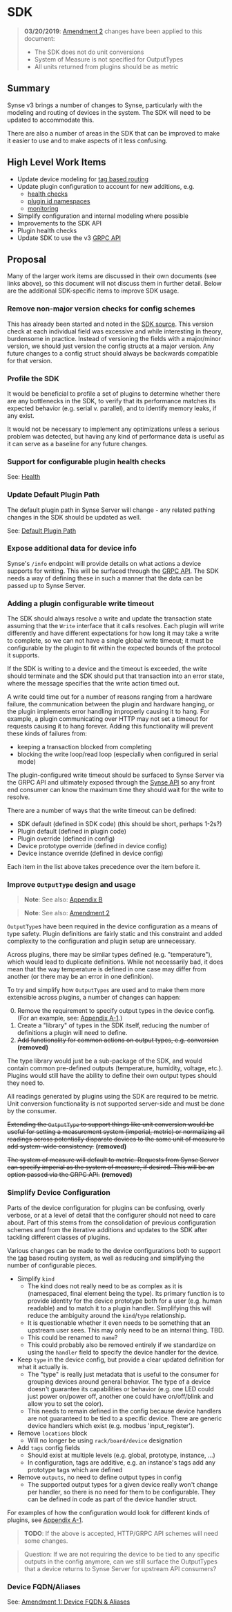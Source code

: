# SDK

> **03/20/2019**: [Amendment 2](amendment-2.md) changes have been applied to this document:
>   - The SDK does not do unit conversions
>   - System of Measure is not specified for OutputTypes
>   - All units returned from plugins should be as metric 

## Summary
Synse v3 brings a number of changes to Synse, particularly with the modeling and
routing of devices in the system. The SDK will need to be updated to accommodate this.

There are also a number of areas in the SDK that can be improved to make it easier
to use and to make aspects of it less confusing.

## High Level Work Items
- Update device modeling for [tag based routing](tags.md)
- Update plugin configuration to account for new additions, e.g.
  - [health checks](health.md)
  - [plugin id namespaces](ids.md)
  - [monitoring](monitoring.md)
- Simplify configuration and internal modeling where possible
- Improvements to the SDK API
- Plugin health checks
- Update SDK to use the v3 [GRPC API](grpc.md)

## Proposal
Many of the larger work items are discussed in their own documents (see links
above), so this document will not discuss them in further detail. Below are
the additional SDK-specific items to improve SDK usage.

### Remove non-major version checks for config schemes
This has already been started and noted in the [SDK source](https://github.com/vapor-ware/synse-sdk/blob/ee3e84f602c74c6e499a36f7f58916f08eeb74b6/sdk/config.go#L88-L102).
This version check at each individual field was excessive and while interesting
in theory, burdensome in practice. Instead of versioning the fields with a major/minor
version, we should just version the config structs at a major version. Any future
changes to a config struct should always be backwards compatible for that version.

### Profile the SDK
It would be beneficial to profile a set of plugins to determine whether there
are any bottlenecks in the SDK, to verify that its performance matches its expected
behavior (e.g. serial v. parallel), and to identify memory leaks, if any exist.

It would not be necessary to implement any optimizations unless a serious problem
was detected, but having any kind of performance data is useful as it can serve as
a baseline for any future changes.

### Support for configurable plugin health checks
See: [Health](health.md#synse-plugins)

### Update Default Plugin Path
The default plugin path in Synse Server will change - any related pathing changes
in the SDK should be updated as well.

See: [Default Plugin Path](server.md#default-plugin-path)

### Expose additional data for device info
Synse's `/info` endpoint will provide details on what actions a device supports
for writing. This will be surfaced through the [GRPC API](grpc.md#v3device). The
SDK needs a way of defining these in such a manner that the data can be passed up
to Synse Server.

### Adding a plugin configurable write timeout
The SDK should always resolve a write and update the transaction state assuming that
the `Write` interface that it calls resolves. Each plugin will write differently and
have different expectations for how long it may take a write to complete, so we can not
have a single global write timeout; it must be configurable by the plugin to fit within
the expected bounds of the protocol it supports.

If the SDK is writing to a device and the timeout is exceeded, the write should terminate
and the SDK should put that transaction into an error state, where the message specifies
that the write action timed out.

A write could time out for a number of reasons ranging from a hardware failure,
the communication between the plugin and hardware hanging, or the plugin implements
error handling improperly causing it to hang. For example, a plugin communicating
over HTTP may not set a timeout for requests causing it to hang forever. Adding this
functionality will prevent these kinds of failures from:
- keeping a transaction blocked from completing
- blocking the write loop/read loop (especially when configured in serial mode)

The plugin-configured write timeout should be surfaced to Synse Server via the
GRPC API and ultimately exposed through the [Synse API](api.md#transaction) so
any front end consumer can know the maximum time they should wait for the write to
resolve.

There are a number of ways that the write timeout can be defined:
- SDK default (defined in SDK code) (this should be short, perhaps 1-2s?)
- Plugin default (defined in plugin code)
- Plugin override (defined in config)
- Device prototype override (defined in device config)
- Device instance override (defined in device config)

Each item in the list above takes precedence over the item before it.


### Improve `OutputType` design and usage
> **Note**: See also: [Appendix B](appendix-b.md)

> **Note**: See also: [Amendment 2](amendment-2.md) 

`OutputType`s have been required in the device configuration as a means of type safety.
Plugin definitions are fairly static and this constraint and added complexity to the
configuration and plugin setup are unnecessary.

Across plugins, there may be similar types defined (e.g. "temperature"), which would
lead to duplicate definitions. While not necessarily bad, it does mean that the way
temperature is defined in one case may differ from another (or there may be an error
in one definition).

To try and simplify how `OutputTypes` are used and to make them more extensible
across plugins, a number of changes can happen:

0. Remove the requirement to specify output types in the device config. (For an
   example, see: [Appendix A-1](appendix-a.md#1-sdk-device-configurations).)
0. Create a "library" of types in the SDK itself, reducing the number of definitions
   a plugin will need to define.
0. ~~Add functionality for common actions on output types, e.g. conversion~~ **(removed)**


The type library would just be a sub-package of the SDK, and would contain common
pre-defined outputs (temperature, humidity, voltage, etc.). Plugins would still have
the ability to define their own output types should they need to.

All readings generated by plugins using the SDK are required to be metric. Unit conversion
functionality is not supported server-side and must be done by the consumer.

~~Extending the `OutputType` to support things like unit conversion would be useful
for setting a measurement system (imperial, metric) or normalizing all readings
across potentially disparate devices to the same unit of measure to add system-wide
consistency.~~ **(removed)**

~~The system of measure will default to metric. Requests from Synse Server can specify
imperial as the system of measure, if desired. This will be an option passed via the
GRPC API.~~ **(removed)**


### Simplify Device Configuration
Parts of the device configuration for plugins can be confusing, overly verbose,
or at a level of detail that the configurer should not need to care about. Part of this
stems from the consolidation of previous configuration schemes and from the
iterative additions and updates to the SDK after tackling different classes of
plugins.

Various changes can be made to the device configurations both to support the
[tag](tags.md) based routing system, as well as reducing and simplifying the
number of configurable pieces.

* Simplify `kind`
  * The kind does not really need to be as complex as it is (namespaced, final element being
    the type). Its primary function is to provide identity for the device prototype both
    for a user (e.g. human readable) and to match it to a plugin handler. Simplifying this
    will reduce the ambiguity around the `kind`/`type` relationship.
  * It is questionable whether it even needs to be something that an upstream user sees. This
    may only need to be an internal thing. TBD.
  * This could be renamed to `name`?
  * This could probably also be removed entirely if we standardize on using the `handler`
    field to specify the device handler for the device.
* Keep `type` in the device config, but provide a clear updated definition for what
  it actually is.
  * The "type" is really just metadata that is useful to the consumer for grouping devices
    around general behavior. The type of a device doesn't guarantee its capabilities or
    behavior (e.g. one LED could just power on/power off, another one could have on/off/blink
    and allow you to set the color).
  * This needs to remain defined in the config because device handlers are not guaranteed
    to be tied to a specific device. There are generic device handlers which exist (e.g.
    modbus 'input_register').
* Remove `locations` block
  * Will no longer be using `rack/board/device` designation
* Add `tags` config fields
  * Should exist at multiple levels (e.g. global, prototype, instance, ...)
  * In configuration, tags are additive, e.g. an instance's tags add any prototype tags which are defined
* Remove `outputs`, no need to define output types in config
  * The supported output types for a given device really won't change per handler,
    so there is no need for them to be configurable. They can be defined in code
    as part of the device handler struct.
    

For examples of how the configuration would look for different kinds of plugins,
see [Appendix A-1](appendix-a.md#1-sdk-device-configurations).
 
> **TODO**: If the above is accepted, HTTP/GRPC API schemes will need some changes.


> Question: If we are not requiring the device to be tied to any specific outputs
> in the config anymore, can we still surface the OutputTypes that a device returns
> to Synse Server for upstream API consumers?


### Device FQDN/Aliases
See: [Amendment 1: Device FQDN & Aliases](amendment-1.md) 